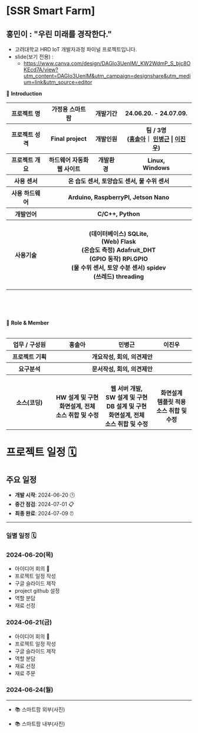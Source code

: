 # [SSR Smart Farm]

## 홍민이 : **"우린 미래를 경작한다."**

- 고려대학교 HRD IoT 개발자과정 파이널 프로젝트입니다.
- slide(보기 전용) :
  - https://www.canva.com/design/DAGIo3UenlM/_KW2WdmP_S_bjc8OKEcd7A/view?utm_content=DAGIo3UenlM&utm_campaign=designshare&utm_medium=link&utm_source=editor

👋 **Introduction**
<br/>
<table>
    <tr>
        <th>프로젝트 명 </th>
        <th>가정용 스마트 팜</th>
        <th>개발기간</th>
        <th>24.06.20. - 24.07.09.</th>
    </tr>
    <tr>
        <th>프로젝트 성격</th>
        <th>Final project</th>
        <th>개발인원</th>
        <th>팀 / 3명<br>
          (<a href="https://github.com/hongsola92">홍솔아</a>｜
          <a href="https://github.com/gambitbro">민병근</a> |
          <a href="https://github.com/MrTwee">이진우</a>)
      </th>
    </tr>
      <tr>
        <th>프로젝트 개요</th>
        <th>하드웨어 자동화 <br> 웹 사이트 </th>
        <th>개발환경&nbsp;</th>
        <th>Linux,<br> Windows </th>
    </tr>
    <tr>
        <th>사용 센서</th>
        <th colspan="3">온 습도 센서, 토양습도 센서, 물 수위 센서 </th>
    </tr>
    <tr>
        <th>사용 하드웨어</th>
        <th colspan="3">Arduino, RaspberryPI, Jetson Nano
        </th>
    </tr>    
    <tr>
        <th>개발언어</th>
        <th colspan="3">C/C++, Python</th>
    </tr>
    <tr>
        <th>사용기술</th>
        <th colspan="3">
            <br> (데이터베이스) SQLite,  
            <br> (Web) Flask
            <br> (온습도 측정) Adafruit_DHT
            <br> (GPIO 동작) RPi.GPIO
            <br> (물 수위 센서, 토양 수분 센서) spidev
            <br> (쓰레드) threading
            <br>
            <br>
        </th>
    </tr>
</table>
<br>
<br>
<br>

📑 **Role & Member**
<br>
<br>

<table>
    <tr>
        <th width="16%">업무 / 구성원</th>
        <th width="17%">홍솔아</th>
        <th width="17%">민병근</th>        
        <th width="14%">이진우</th>        
    </tr>
    <tr>
        <th>프로젝트 기획</th>
        <th colspan="3"> <center>개요작성, 회의, 의견제안 </center> </th>
    </tr>
    <tr>
        <th>요구분석</th>
        <th colspan="3"> <center> 문서작성, 회의, 의견제안 </center> </th>
    </tr>
        <th>소스(코딩)</th>
        <th>
            <br>HW 설계 및 구현
            <br>화면설계, 전체
            <br>소스 취합 및 수정
        <th>
            <br>웹 서버 개발, 
            <br>SW 설계 및 구현
            <br>DB 설계 및 구현
            <br>화면설계, 전체
            <br>소스 취합 및 수정
        <th>
            <br>화면설계 <br>템플릿 적용
            <br>소스 취합 및 수정
        </th>
    </tr>
</table>


# 프로젝트 일정 🗓️
## 주요 일정 

- **개발 시작**: 2024-06-20 🕒
- **중간 점검**: 2024-07-01 📋
- **최종 완료**: 2024-07-09 ⏰
--------------------
### 일별 일정 🗓️
### 2024-06-20(목)
- 아이디어 회의 🤔
- 프로젝트 일정 작성
- 구글 슬라이드 제작
- project github 설정
- 역할 분담
- 재료 선정

### 2024-06-21(금)
- 아이디어 회의 🤔
- 프로젝트 일정 작성
- 구글 슬라이드 제작
- 역할 분담
- 재료 선정
- 재료 주문

### 2024-06-24(월)

----------------------------
- 📚 스마트팜 외부(사진)

- 📚 스마트팜 내부(사진)
